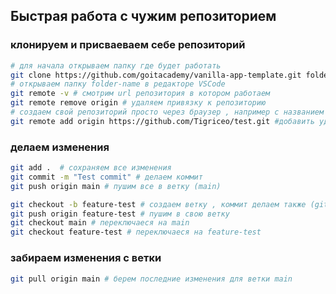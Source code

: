 ## Быстрая работа с чужим репозиторием

### клонируем и присваеваем себе репозиторий

``` bash
# для начала открываем папку где будет работать
git clone https://github.com/goitacademy/vanilla-app-template.git folder-name # клонировать репозиторий в папку , где folder-name название папки
# открываем папку folder-name в редакторе VSCode
git remote -v # смотрим url репозитория в котором работаем
git remote remove origin # удаляем привязку к репозиторию
# создаем свой репозиторий просто через браузер , например с названием test
git remote add origin https://github.com/Tigriceo/test.git #добавить удалённый репозиторий что мы создали
```
### делаем изменения
``` bash
git add .  # сохраняем все изменения
git commit -m "Test commit" # делаем коммит
git push origin main # пушим все в ветку (main)

git checkout -b feature-test # создаем ветку , коммит делаем также (git add . и git commit -m "Test commit")
git push origin feature-test # пушим в свою ветку
git checkout main # переключаеся на main
git checkout feature-test # переключаеся на feature-test
```
### забираем изменения с ветки
``` bash
git pull origin main # берем последние изменения для ветки main
```
